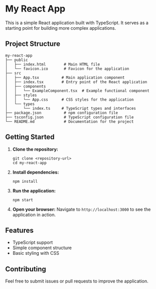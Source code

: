 # My React App

This is a simple React application built with TypeScript. It serves as a starting point for building more complex applications.

## Project Structure

```
my-react-app
├── public
│   ├── index.html        # Main HTML file
│   └── favicon.ico       # Favicon for the application
├── src
│   ├── App.tsx          # Main application component
│   ├── index.tsx        # Entry point of the React application
│   ├── components
│   │   └── ExampleComponent.tsx  # Example functional component
│   ├── styles
│   │   └── App.css      # CSS styles for the application
│   └── types
│       └── index.ts     # TypeScript types and interfaces
├── package.json          # npm configuration file
├── tsconfig.json         # TypeScript configuration file
└── README.md             # Documentation for the project
```

## Getting Started

1. **Clone the repository:**
   ```
   git clone <repository-url>
   cd my-react-app
   ```

2. **Install dependencies:**
   ```
   npm install
   ```

3. **Run the application:**
   ```
   npm start
   ```

4. **Open your browser:**
   Navigate to `http://localhost:3000` to see the application in action.

## Features

- TypeScript support
- Simple component structure
- Basic styling with CSS

## Contributing

Feel free to submit issues or pull requests to improve the application.